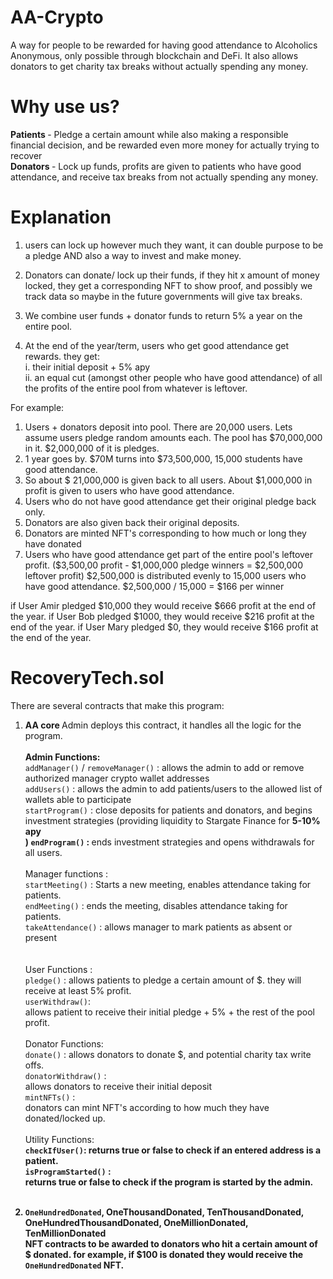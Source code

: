 # AA-Crypto <br/>
A way for people to be rewarded for having good attendance to Alcoholics Anonymous, only possible through blockchain and DeFi. It also allows donators to get charity tax breaks without actually spending any money.<br/>

# Why use us? <br/>
<b> Patients </b> - Pledge a certain amount while also making a responsible financial decision, and be rewarded even more money for actually trying to recover <br/>
<b> Donators </b> - Lock up funds, profits are given to patients who have good attendance, and receive tax breaks from not actually spending any money.

# Explanation <br/>
1. users can lock up however much they want, it can double purpose to be a pledge AND also a way to invest and make money. 

2. Donators can donate/ lock up their funds, if they hit x amount of money locked, they get a corresponding NFT to show proof, and possibly we track data so maybe in the future governments will give tax breaks.

3. We combine user funds + donator funds to return 5% a year on the entire pool.

4. At the end of the year/term, users who get good attendance get rewards. 
they get: <br/>
     i. their initial deposit + 5% apy <br/>
     ii. an equal cut (amongst other people who have good attendance) of all the profits of the entire pool from whatever is leftover. <br/>

For example: 
 1. Users + donators deposit into pool. There are 20,000 users. Lets assume users pledge random amounts each. The pool has $70,000,000 in it. $2,000,000 of it is pledges.
2. 1 year goes by. $70M turns into $73,500,000,   15,000 students have good attendance.
3. So about $  21,000,000  is given back to all users. About $1,000,000 in profit is given to users who have good attendance. 
4. Users who do not have good attendance get their original pledge back only.
5. Donators are also given back their original deposits.
6. Donators are minted NFT's corresponding to how much or long they have donated
7. Users who have good attendance get part of the entire pool's leftover profit. 
($3,500,00 profit - $1,000,000 pledge winners = $2,500,000 leftover profit)
$2,500,000 is distributed evenly to 15,000 users who have good attendance.
$2,500,000 / 15,000 = $166 per winner

if User Amir pledged $10,000 they would receive $666 profit at the end of the year.
if User Bob pledged $1000, they would receive $216 profit at the end of the year.
if User Mary pledged $0, they would receive $166 profit at the end of the year. 


# RecoveryTech.sol <br/>
There are several contracts that make this program: <br/>
1. <b>AA core </b>
Admin deploys this contract, it handles all the logic for the program. <br/><br/>
__<b>Admin Functions:</b>__ <br/>
`addManager()` / `removeManager()`</b> : allows the admin to add or remove authorized manager crypto wallet addresses <br/>
`addUsers()` :</b> allows the admin to add patients/users to the allowed list of wallets able to participate <br/>
`startProgram()` : </b> close deposits for patients and donators, and begins investment strategies (providing liquidity to Stargate Finance for <b>5-10% apy <br/>)
`endProgram()` : </b> ends investment strategies and opens withdrawals for all users. <br/> <br/>
 Manager functions : </b> <br/>
 `startMeeting()` : </b> Starts a new meeting, enables attendance taking for patients. <br/>
 `endMeeting()` : </b> ends the meeting, disables attendance taking for patients. <br/>
 `takeAttendance()` : </b> allows manager to mark patients as absent or present <br/> <br/> <br/>
 User Functions : </b> <br/>
 `pledge()` :</b> allows patients to pledge a certain amount of $. they will receive at least 5% profit.<br/>
 `userWithdraw()`: <br/> allows patient to receive their initial pledge + 5% + the rest of the pool profit. <br/> <br/>
Donator Functions: </b> <br/>
 `donate()` : </b> allows donators to donate $, and potential charity tax write offs. <br/>
 `donatorWithdraw()` : <br/> allows donators to receive their initial deposit <br/>
 `mintNFTs()` : <br/> donators can mint NFT's according to how much they have donated/locked up. <br/> <br/>
 Utility Functions: <b> <br/>
 `checkIfUser()`: returns true or false to check if an entered address is a patient. <br/>
 `isProgramStarted()` : <br/> returns true or false to check if the program is started by the admin. <br/> <br/>

2. <b> `OneHundredDonated`, OneThousandDonated, TenThousandDonated, OneHundredThousandDonated, OneMillionDonated, TenMillionDonated </b> <br/>
NFT contracts to be awarded to donators who hit a certain amount of $ donated. for example, if $100 is donated they would receive the `OneHundredDonated` NFT.







